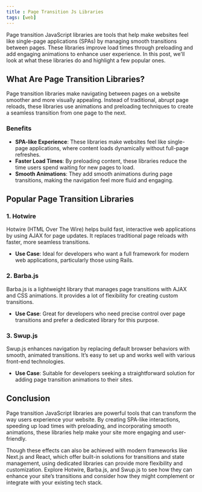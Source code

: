 ```yaml
---
title : Page Transition Js Libraries
tags: [web]
---
```



Page transition JavaScript libraries are tools that help make websites feel like single-page applications (SPAs) by managing smooth transitions between pages. These libraries improve load times through preloading and add engaging animations to enhance user experience. In this post, we'll look at what these libraries do and highlight a few popular ones.

## What Are Page Transition Libraries?

Page transition libraries make navigating between pages on a website smoother and more visually appealing. Instead of traditional, abrupt page reloads, these libraries use animations and preloading techniques to create a seamless transition from one page to the next.

### Benefits

- **SPA-like Experience**: These libraries make websites feel like single-page applications, where content loads dynamically without full-page refreshes.
- **Faster Load Times**: By preloading content, these libraries reduce the time users spend waiting for new pages to load.
- **Smooth Animations**: They add smooth animations during page transitions, making the navigation feel more fluid and engaging.

## Popular Page Transition Libraries

### 1. Hotwire

Hotwire (HTML Over The Wire) helps build fast, interactive web applications by using AJAX for page updates. It replaces traditional page reloads with faster, more seamless transitions.

- **Use Case**: Ideal for developers who want a full framework for modern web applications, particularly those using Rails.

### 2. Barba.js

Barba.js is a lightweight library that manages page transitions with AJAX and CSS animations. It provides a lot of flexibility for creating custom transitions.

- **Use Case**: Great for developers who need precise control over page transitions and prefer a dedicated library for this purpose.

### 3. Swup.js

Swup.js enhances navigation by replacing default browser behaviors with smooth, animated transitions. It’s easy to set up and works well with various front-end technologies.

- **Use Case**: Suitable for developers seeking a straightforward solution for adding page transition animations to their sites.

## Conclusion

Page transition JavaScript libraries are powerful tools that can transform the way users experience your website. By creating SPA-like interactions, speeding up load times with preloading, and incorporating smooth animations, these libraries help make your site more engaging and user-friendly.

Though these effects can also be achieved with modern frameworks like Next.js and React, which offer built-in solutions for transitions and state management, using dedicated libraries can provide more flexibility and customization. Explore Hotwire, Barba.js, and Swup.js to see how they can enhance your site’s transitions and consider how they might complement or integrate with your existing tech stack.
